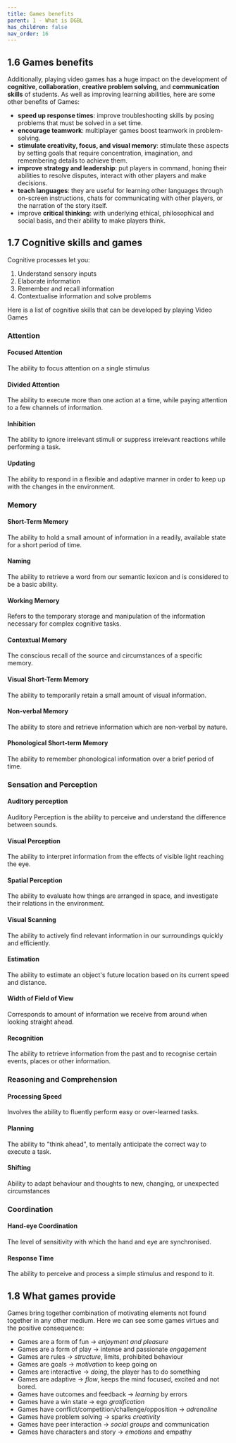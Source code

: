 ```yaml
---
title: Games benefits
parent: 1 - What is DGBL
has_children: false
nav_order: 16
---
```


## 1.6 Games benefits

Additionally, playing video games has a huge impact on the development of **cognitive**, **collaboration**, **creative problem solving**, and **communication skills** of students. 
As well as improving learning abilities, here are some other benefits of Games:

- **speed up response times**: improve troubleshooting skills by posing problems that must be solved in a set time.
- **encourage teamwork**: multiplayer games boost teamwork in problem-solving.
- **stimulate creativity, focus, and visual memory**: stimulate these aspects by setting goals that require concentration, imagination, and remembering details to achieve them.
- **improve strategy and leadership**: put players in command, honing their abilities to resolve disputes, interact with other players and make decisions.
- **teach languages**: they are useful for learning other languages through on-screen instructions, chats for communicating with other players, or the narration of the story itself.
- improve **critical thinking**: with underlying ethical, philosophical and social basis, and their ability to make players think.

## 1.7 Cognitive skills and games

Cognitive processes let you:
1. Understand sensory inputs
2. Elaborate information
3. Remember and recall information
4. Contextualise information and solve problems

Here is a list of cognitive skills that can be developed by playing Video Games

### Attention

#### Focused Attention
The ability to focus attention on a single stimulus

#### Divided Attention
The ability to execute more than one action at a time, while paying attention to a few channels of information.

#### Inhibition
The ability to ignore irrelevant stimuli or suppress irrelevant reactions while performing a task.

#### Updating
The ability to respond in a flexible and adaptive manner in order to keep up with the changes in the environment.

### Memory

#### Short-Term Memory
The ability to hold a small amount of information in a readily, available state for a short period of time.

#### Naming
The ability to retrieve a word from our semantic lexicon and is considered to be a basic ability.

#### Working Memory
Refers to the temporary storage and manipulation of the information necessary for complex cognitive tasks.

#### Contextual Memory
The conscious recall of the source and circumstances of a specific memory.

#### Visual Short-Term Memory
The ability to temporarily retain a small amount of visual information.

#### Non-verbal Memory
The ability to store and retrieve information which are non-verbal by nature.

#### Phonological Short-term Memory
The ability to remember phonological information over a brief period of time.

### Sensation and Perception

#### Auditory perception
Auditory Perception is the ability to perceive and understand the difference between sounds.

#### Visual Perception
The ability to interpret information from the effects of visible light reaching the eye.

#### Spatial Perception
The ability to evaluate how things are arranged in space, and investigate their relations in the environment.

#### Visual Scanning
The ability to actively find relevant information in our surroundings quickly and efficiently.

#### Estimation
The ability to estimate an object's future location based on its current speed and distance.

#### Width of Field of View
Corresponds to amount of information we receive from around when looking straight ahead.

#### Recognition
The ability to retrieve information from the past and to recognise certain events, places or other information.

### Reasoning and Comprehension

#### Processing Speed
Involves the ability to fluently perform easy or over-learned tasks.

#### Planning
The ability to "think ahead", to mentally anticipate the correct way to execute a task.

#### Shifting
Ability to adapt behaviour and thoughts to new, changing, or unexpected circumstances

### Coordination

#### Hand-eye Coordination
The level of sensitivity with which the hand and eye are synchronised.

#### Response Time
The ability to perceive and process a simple stimulus and respond to it.

## 1.8 What games provide
Games bring together combination of motivating elements not found together in any other medium.
Here we can see some games virtues and the positive consequence:

- Games are a form of fun -> _enjoyment and pleasure_
- Games are a form of play -> intense and passionate *engagement*
- Games are rules -> _structure_, limits, prohibited behaviour
- Games are goals -> _motivation_ to keep going on
- Games are interactive -> _doing_, the player has to do something
- Games are adaptive -> _flow_, keeps the mind focused, excited and not bored.
- Games have outcomes and feedback -> _learning_ by errors
- Games have a win state -> ego _gratification_
- Games have conflict/competition/challenge/opposition -> _adrenaline_
- Games have problem solving -> sparks _creativity_
- Games have peer interaction -> _social groups_ and communication
- Games have characters and story -> _emotions_ and empathy